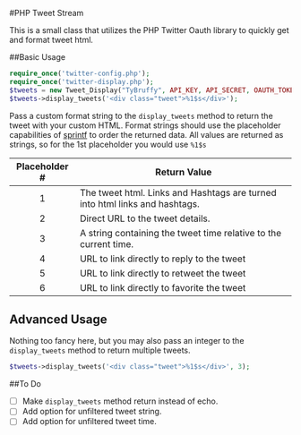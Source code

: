 #PHP Tweet Stream

This is a small class that utilizes the PHP Twitter Oauth library to quickly get and format tweet html.

##Basic Usage

```PHP
require_once('twitter-config.php');
require_once('twitter-display.php');
$tweets = new Tweet_Display("TyBruffy", API_KEY, API_SECRET, OAUTH_TOKEN, OAUTH_SECRET);
$tweets->display_tweets('<div class="tweet">%1$s</div>');
```
Pass a custom format string to the `display_tweets` method to return the tweet with your custom HTML.  Format strings should use the placeholder capabilities of [sprintf](http://www.php.net/manual/en/function.sprintf.php) to order the returned data.  All values are returned as strings, so for the 1st placeholder you would use `%1$s`  

| Placeholder # | Return Value |
|:-------------:|--------------|
| 1             | The tweet html.  Links and Hashtags are turned into html links and hashtags. |
| 2             | Direct URL to the tweet details. |
| 3             | A string containing the tweet time relative to the current time. |
| 4             | URL to link directly to reply to the tweet | 
| 5             | URL to link directly to retweet the tweet | 
| 6             | URL to link directly to favorite the tweet | 

## Advanced Usage
Nothing too fancy here, but you may also pass an integer to the `display_tweets` method to return multiple tweets.

```PHP
$tweets->display_tweets('<div class="tweet">%1$s</div>', 3);
```

##To Do
- [ ] Make `display_tweets` method return instead of echo.
- [ ] Add option for unfiltered tweet string.
- [ ] Add option for unfiltered tweet time.
